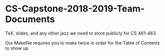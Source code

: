 # CS-Capstone-2018-2019-Team-Documents
TeX, slides, and any other jazz we need to store publicly for CS 461-463. 

Our Makefile requires you to make twice in order for the Table of Contents to show up 
